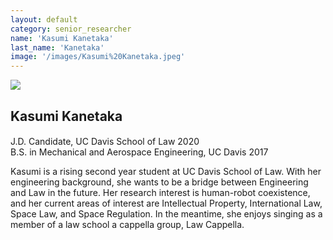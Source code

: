 ```yaml
---
layout: default
category: senior_researcher
name: 'Kasumi Kanetaka'
last_name: 'Kanetaka'
image: '/images/Kasumi%20Kanetaka.jpeg'
---
```


<img src="{{ page.image }}">

<h2 class="team-title">Kasumi Kanetaka</h2>
<h4 class="team-position"></h4>
<p>J.D. Candidate, UC Davis School of Law 2020<br>
B.S. in Mechanical and Aerospace Engineering, UC Davis 2017</p> 

<p>Kasumi is a rising second year student at UC Davis School of Law. With her engineering background, she wants to be a bridge between Engineering and Law in the future. Her research interest is human-robot coexistence, and her current areas of interest are Intellectual Property, International Law, Space Law, and Space Regulation. In the meantime, she enjoys singing as a member of a law school a cappella group, Law Cappella.</p>
<ul class="team-member-other-info"></ul>
